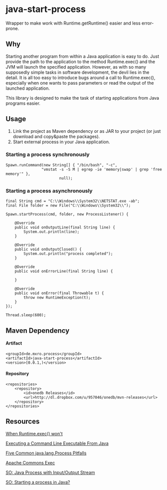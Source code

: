 java-start-process
==================

Wrapper to make work with Runtime.getRuntime() easier and less error-prone.

## Why

Starting another program from within a Java application is easy to do. Just provide the path to the application to the method Runtime.exec() 
and the JVM will launch the specified application. However, as with so many supposedly simple tasks in software development, 
the devil lies in the detail. It is all too easy to introduce bugs around a call to Runtime.exec(), especially when one wants 
to pass parameters or read the output of the launched application.

This library is designed to make the task of starting applications from Java programs easier.

## Usage

1. Link the project as Maven dependency or as JAR to your project (or just download and copy&paste the packages).
2. Start external process in your Java application.


### Starting a process synchronously

    Spawn.runCommand(new String[] { "/bin/bash", "-c",
                    "vmstat -s -S M | egrep -ie 'memory|swap' | grep 'free memory'" },
                            null);

### Starting a process asynchronously

    final String cmd = "C:\\Windows\\System32\\NETSTAT.exe -ab";
	final File folder = new File("C:\\Windows\\System32\\");

	Spawn.startProcess(cmd, folder, new ProcessListener() {

		@Override
		public void onOutputLine(final String line) {
			System.out.println(line);
		}

		@Override
		public void onOutputClosed() {
			System.out.println("process completed");
		}

		@Override
		public void onErrorLine(final String line) {

		}

		@Override
		public void onError(final Throwable t) {
			throw new RuntimeException(t);
		}
	});

	Thread.sleep(600);

## Maven Dependency

#### Artifact

	<groupId>de.mxro.process</groupId>
	<artifactId>java-start-process</artifactId>
	<version>[0.0.1,)</version>

#### Repository

    <repositories>
        <repository>
            <id>onedb Releases</id>
            <url>http://dl.dropbox.com/u/957046/onedb/mvn-releases</url>
        </repository>
    </repositories>

## Resources

[When Runtime.exec() won't](http://www.javaworld.com/jw-12-2000/jw-1229-traps.html?page=4)

[Executing a Command Line Executable From Java](http://developer4life.blogspot.co.nz/2013/01/executing-command-line-executable-from.html)

[Five Common java.lang.Process Pitfalls](http://kylecartmell.com/?p=9)

[Apache Commons Exec](http://commons.apache.org/exec/)

[SO: Java Process with Input/Output Stream](http://stackoverflow.com/questions/3643939/java-process-with-input-output-stream)

[SO: Starting a process in Java?](http://stackoverflow.com/questions/3774432/starting-a-process-in-java)
